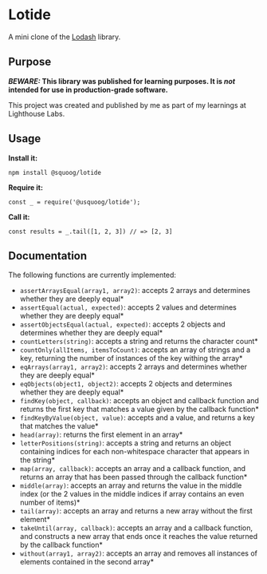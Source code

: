# Lotide

A mini clone of the [Lodash](https://lodash.com) library.

## Purpose

**_BEWARE:_ This library was published for learning purposes. It is _not_ intended for use in production-grade software.**

This project was created and published by me as part of my learnings at Lighthouse Labs. 

## Usage

**Install it:**

`npm install @squoog/lotide`

**Require it:**

`const _ = require('@usquoog/lotide');`

**Call it:**

`const results = _.tail([1, 2, 3]) // => [2, 3]`

## Documentation

The following functions are currently implemented:

* `assertArraysEqual(array1, array2)`: accepts 2 arrays and determines whether they are deeply equal*
* `assertEqual(actual, expected)`: accepts 2 values and determines whether they are deeply equal*
* `assertObjectsEqual(actual, expected)`: accepts 2 objects and determines whether they are deeply equal*
* `countLetters(string)`: accepts a string and returns the character count*
* `countOnly(allItems, itemsToCount)`: accepts an array of strings and a key, returning the number of instances of the key withing the array* 
* `eqArrays(array1, array2)`: accepts 2 arrays and determines whether they are deeply equal* 
* `eqObjects(object1, object2)`: accepts 2 objects and determines whether they are deeply equal* 
* `findKey(object, callback)`: accepts an object and callback function and returns the first key that matches a value given by the callback function* 
* `findKeyByValue(object, value)`: accepts and a value, and returns a key that matches the value* 
* `head(array)`: returns the first element in an array* 
* `letterPositions(string)`: accepts a string and returns an object containing indices for each non-whitespace character that appears in the string* 
* `map(array, callback)`: accepts an array and a callback function, and returns an array that has been passed through the callback function* 
* `middle(array)`: accepts an array and returns the value in the middle index (or the 2 values in the middle indices if array contains an even number of items)* 
* `tail(array)`: accepts an array and returns a new array without the first element* 
* `takeUntil(array, callback)`: accepts an array and a callback function, and constructs a new array that ends once it reaches the value returned by the callback function* 
* `without(array1, array2)`: accepts an array and removes all instances of elements contained in the second array* 
